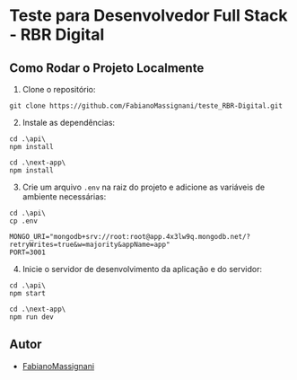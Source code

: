 # Teste para Desenvolvedor Full Stack - RBR Digital

## Como Rodar o Projeto Localmente

1. Clone o repositório:

```
git clone https://github.com/FabianoMassignani/teste_RBR-Digital.git
```

2. Instale as dependências:

```
cd .\api\
npm install

cd .\next-app\
npm install
```

3. Crie um arquivo `.env` na raiz do projeto e adicione as variáveis de ambiente necessárias:

```
cd .\api\
cp .env
```

```
MONGO_URI="mongodb+srv://root:root@app.4x3lw9q.mongodb.net/?retryWrites=true&w=majority&appName=app"
PORT=3001
```

4. Inicie o servidor de desenvolvimento da aplicação e do servidor:

```
cd .\api\
npm start

cd .\next-app\
npm run dev
```

## Autor

- [FabianoMassignani](https://github.com/FabianoMassignani)
